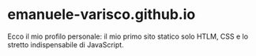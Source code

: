 # emanuele-varisco.github.io 
Ecco il mio profilo personale: il mio primo sito statico solo HTLM, CSS e lo stretto indispensabile di JavaScript.


 
